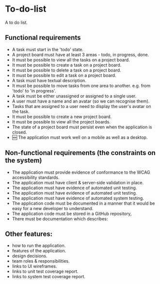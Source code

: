 # To-do-list
A to do list.

## Functional requirements

- A task must start in the 'todo' state.
- A project board must have at least 3 areas - todo, in progress, done.
- It must be possible to view all the tasks on a project board.
- It must be possible to create a task on a project board.
- It must be possible to delete a task on a project board.
- It must be possible to edit a task on a project board.
- A task must have textual description.
- It must be possible to move tasks from one area to another. e.g. from 'todo' to 'in progress'.
- A task must be either unassigned or assigned to a single user.
- A user must have a name and an avatar (so we can recognise them).
- Tasks that are assigned to a user need to display the user's avatar on the task.
- It must be possible to create a new project board.
- It must be possible to view all the project boards.
- The state of a project board must persist even when the application is closed.
- :new: The application must work well on a mobile as well as a desktop.

## Non-functional requirements (the constraints on the system)

- The application must provide evidence of conformance to the WCAG accessibility standards.
- The application must have client & server-side validation in place.
- The application must have evidence of automated unit testing.
- The application must have evidence of automated unit testing.
- The application must have evidence of automated system testing.
- The application code must be documented in a manner that it would be easy for a new developer to understand.
- The application code must be stored in a GitHub repository,
- There must be documentation which describes:

## Other features:
- how to run the application.
- features of the application.
- design decisions.
- team roles & responsibilities.
- links to UI wireframes.
- links to unit test coverage report.
- links to system test coverage report.
